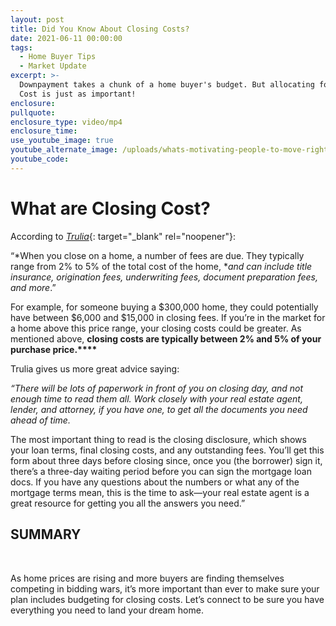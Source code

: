 ```yaml
---
layout: post
title: Did You Know About Closing Costs?
date: 2021-06-11 00:00:00
tags:
  - Home Buyer Tips
  - Market Update
excerpt: >-
  Downpayment takes a chunk of a home buyer's budget. But allocating for Closing
  Cost is just as important!
enclosure:
pullquote:
enclosure_type: video/mp4
enclosure_time:
use_youtube_image: true
youtube_alternate_image: /uploads/whats-motivating-people-to-move-right-now-2.png
youtube_code:
---
```

# What are Closing Cost?

According to [*Trulia*](https://www.trulia.com/guides/mortgage-terms/){: target="_blank" rel="noopener"}\:&nbsp;

“*When you close on a home, a number of fees are due. They typically range from 2% to 5% of the total cost of the home,&nbsp;**and can include title insurance, origination fees, underwriting fees, document preparation fees, and more*.”

For example, for someone buying a $300,000 home, they could potentially have between $6,000 and $15,000 in closing fees. If you’re in the market for a home above this price range, your closing costs could be greater. As mentioned above,&nbsp;**closing costs are typically between 2% and 5% of your purchase price.****&nbsp;**

Trulia gives us more great advice saying:&nbsp;

*“There will be lots of paperwork in front of you on closing day, and not enough time to read them all. Work closely with your real estate agent, lender, and attorney, if you have one, to get all the documents you need ahead of time.*

The most important thing to read is the closing disclosure, which shows your loan terms, final closing costs, and any outstanding fees. You’ll get this form about three days before closing since, once you (the borrower) sign it, there’s a three-day waiting period before you can sign the mortgage loan docs. If you have any questions about the numbers or what any of the mortgage terms mean, this is the time to ask—your real estate agent is a great resource for getting you all the answers you need.”

## **SUMMARY**

&nbsp;

As home prices are rising and more buyers are finding themselves competing in bidding wars, it’s more important than ever to make sure your plan includes budgeting for closing costs. Let’s connect to be sure you have everything you need to land your dream home.

